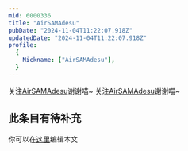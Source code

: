 ```yaml
---
mid: 6000336
title: "AirSAMAdesu"
pubDate: "2024-11-04T11:22:07.918Z"
updatedDate: "2024-11-04T11:22:07.918Z"
profile:
  {
    Nickname: ["AirSAMAdesu"],
  }
---
```


关注[AirSAMAdesu](https://space.bilibili.com/6000336)谢谢喵~ 关注[AirSAMAdesu](https://space.bilibili.com/6000336)谢谢喵~

## 此条目有待补充
你可以在[这里](https://github.com/Yuhanawa/VTuber.ICU-Content/edit/master/v/AirSAMAdesu/index.md)编辑本文
